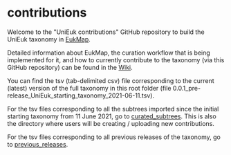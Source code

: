 # contributions

Welcome to the "UniEuk contributions" GitHub repository to build the UniEuk taxonomy in [EukMap](https://eukmap.unieuk.org).

Detailed information about EukMap, the curation workflow that is being implemented for it, and how to currently contribute to the taxonomy (via this GitHub repository) can be found in the [Wiki](https://github.com/UniEuk/contributions/wiki).

You can find the tsv (tab-delimited csv) file corresponding to the current (latest) version of the full taxonomy in this root folder (file 0.0.1_pre-release_UniEuk_starting_taxonomy_2021-06-11.tsv).

For the tsv files corresponding to all the subtrees imported since the initial starting taxonomy from 11 June 2021, go to [curated_subtrees](https://github.com/UniEuk/contributions/tree/main/curated_subtrees). This is also the directory where users will be creating / uploading new contributions.

For the tsv files corresponding to all previous releases of the taxonomy, go to [previous_releases](https://github.com/UniEuk/contributions/tree/main/previous_releases).

